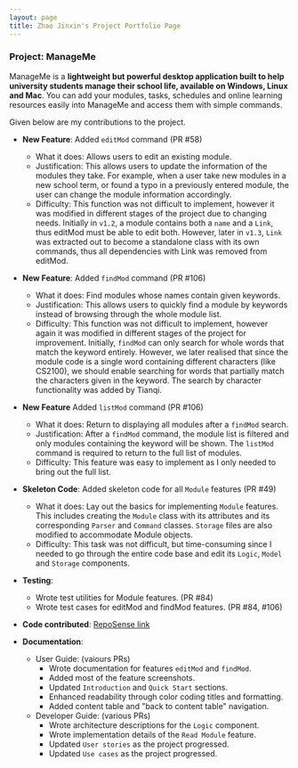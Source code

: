 ```yaml
---
layout: page
title: Zhao Jinxin's Project Portfolio Page
---
```


### Project: ManageMe

ManageMe is a **lightweight but powerful desktop application built to help university students manage their school life,
available on Windows, Linux and Mac**. You can add your modules, tasks, schedules and online learning resources easily
into ManageMe and access them with simple commands.

Given below are my contributions to the project.

* **New Feature**: Added `editMod` command (PR #58)
  * What it does: Allows users to edit an existing module.
  * Justification: This allows users to update the information of the modules they take. For example,
    when a user take new modules in a new school term, or found a typo in a previously entered module,
    the user can change the module information accordingly.
  * Difficulty: This function was not difficult to implement, however it was modified in different stages of the project
    due to changing needs. Initially in `v1.2`, a module contains both a `name` and a `Link`, thus editMod must be able to edit both.
    However, later in `v1.3`, `Link` was extracted out to become a standalone class with its own commands,
    thus all dependencies with Link was removed from editMod.
  

* **New Feature**: Added `findMod` command (PR #106)
  * What it does: Find modules whose names contain given keywords.
  * Justification: This allows users to quickly find a module by keywords instead of browsing through the whole module list.
  * Difficulty: This function was not difficult to implement, however again it was modified in different stages of the project
    for improvement. Initially, `findMod` can only search for whole words that match the keyword entirely. However,
    we later realised that since the module code is a single word containing different characters (like CS2100), we should enable
    searching for words that partially match the characters given in the keyword. The search by character functionality was
    added by Tianqi.

* **New Feature** Added `listMod` command (PR #106)
  * What it does: Return to displaying all modules after a `findMod` search.
  * Justification: After a `findMod` command, the module list is filtered and only modules containing 
    the keyword will be shown. The `listMod` command is required to return to the full list of modules.
  * Difficulty: This feature was easy to implement as I only needed to bring out the full list.


* **Skeleton Code**: Added skeleton code for all `Module` features (PR #49)
  * What it does: Lay out the basics for implementing `Module` features. This includes creating the `Module` class with its
    attributes and its corresponding `Parser` and `Command` classes. `Storage` files are also modified to accommodate Module
    objects.
  * Difficulty: This task was not difficult, but time-consuming since I needed to go through the entire code base
    and edit its `Logic`, `Model` and `Storage` components.
  

* **Testing**:
  * Wrote test utilities for Module features. (PR #84)
  * Wrote test cases for editMod and findMod features. (PR #84, #106)


* **Code contributed**: [RepoSense link](https://nus-cs2103-ay2122s1.github.io/tp-dashboard/?search=&sort=groupTitle&sortWithin=title&since=2021-09-17&timeframe=commit&mergegroup=&groupSelect=groupByRepos&breakdown=false&tabOpen=true&tabType=authorship&tabAuthor=JinxinZhao315&tabRepo=AY2122S1-CS2103T-W11-3%2Ftp%5Bmaster%5D&authorshipIsMergeGroup=false&authorshipFileTypes=docs~functional-code~test-code~other&authorshipIsBinaryFileTypeChecked=false)


* **Documentation**:
  * User Guide: (vaiours PRs)
    * Wrote documentation for features `editMod` and `findMod`.
    * Added most of the feature screenshots.
    * Updated `Introduction` and `Quick Start` sections.
    * Enhanced readability through color coding titles and formatting.
    * Added content table and "back to content table" navigation.
  * Developer Guide: (various PRs)
    * Wrote architecture descriptions for the `Logic` component.
    * Wrote implementation details of the `Read Module` feature.
    * Updated `User stories` as the project progressed.
    * Updated `Use cases` as the project progressed.

